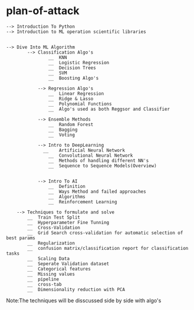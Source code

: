 # plan-of-attack
    --> Introduction To Python
    --> Introduction to ML operation scientific libraries
    
    
    --> Dive Into ML Algorithm
			--> Classification Algo's
					__	KNN
					__	Logistic Regression
					__	Decision Trees
					__	SVM
					__	Boosting Algo's
				
				--> Regression Algo's
					__	Linear Regression
					__	Ridge & Lasso
					__ 	Polynomial Functions
					__	Algo's used as both Reggsor and Classifier
					
				-->	Ensemble Methods
					__ 	Random Forest
					__	Bagging
					__ 	Voting
					
		 		--> Intro to DeepLearning
		 		  __	Artificial Neural Network
					__	Convolutional Neural Network
					__  Methods of handling different NN's
					__	Sequence to Sequence Models(Overview)
					
					
				--> Intro To AI
					__	Definition
					__	Ways Method and failed approaches
					__	Algorithms
					__	Reinforcement Learning
					
		-->	Techniques to formulate and solve
			__	Train Test Split
			__	Hyperparameter Fine Tunning
			__ 	Cross-Validation
 			__	Grid Search cross-validation for automatic selection of best params
			__	Regularization
			__	confusion matrix/classification report for classification tasks
			__	Scaling Data
			__	Seperate Validation dataset
			__	Categorical features
			__	Missing values
			__	pipeline
			__	cross-tab
			__	Dimensionality reduction with PCA
			
Note:The techniques will be disscussed side by side with algo's			
